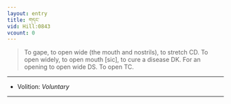 ```yaml
---
layout: entry
title: གདང་
vid: Hill:0843
vcount: 0
---
```

> To gape, to open wide (the mouth and nostrils), to stretch CD\. To open widely, to open mouth [sic], to cure a disease DK\. For an opening to open wide DS\. To open TC\.

---
* Volition: _Voluntary_

---

